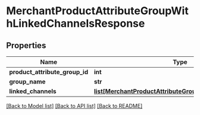 # MerchantProductAttributeGroupWithLinkedChannelsResponse

## Properties
Name | Type | Description | Notes
------------ | ------------- | ------------- | -------------
**product_attribute_group_id** | **int** |  | [optional] 
**group_name** | **str** |  | [optional] 
**linked_channels** | [**list[MerchantProductAttributeGroupChannelInfoResponse]**](MerchantProductAttributeGroupChannelInfoResponse.md) |  | [optional] 

[[Back to Model list]](../README.md#documentation-for-models) [[Back to API list]](../README.md#documentation-for-api-endpoints) [[Back to README]](../README.md)

